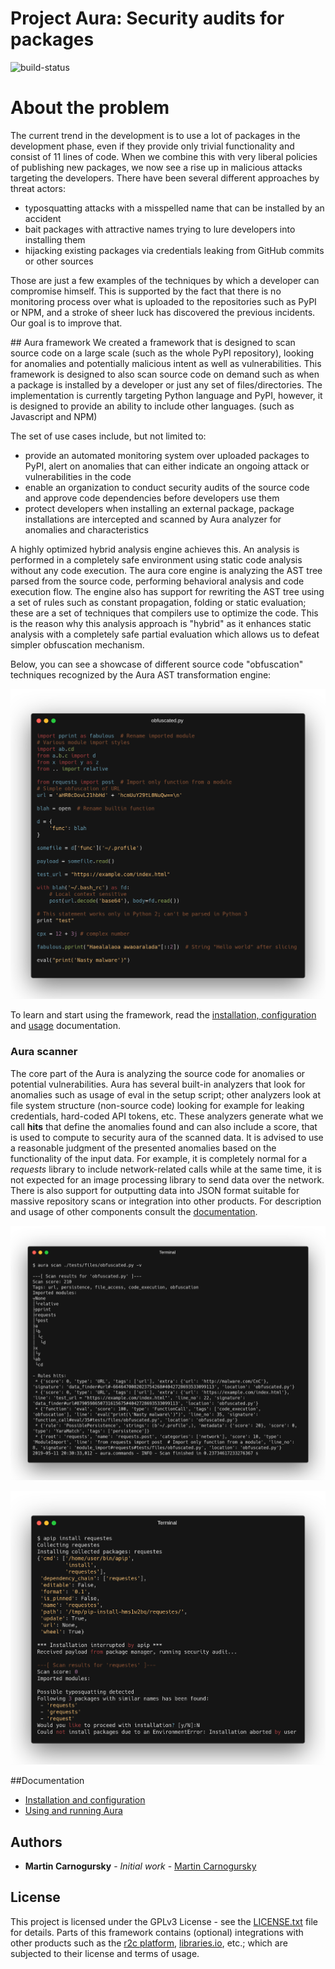 # Project Aura: Security audits for packages
![build-status](https://travis-ci.com/RootLUG/aura.svg)

# About the problem

The current trend in the development is to use a lot of packages in the development phase, even if they provide only trivial functionality and consist of 11 lines of code. When we combine this with very liberal policies of publishing new packages, we now see a rise up in malicious attacks targeting the developers. There have been several different approaches by threat actors:

- typosquatting attacks with a misspelled name that can be installed by an accident
- bait packages with attractive names trying to lure developers into installing them
- hijacking existing packages via credentials leaking from GitHub commits or other sources

Those are just a few examples of the techniques by which a developer can compromise himself. This is supported by the fact that there is no monitoring process over what is uploaded to the repositories such as PyPI or NPM, and a stroke of sheer luck has discovered the previous incidents. Our goal is to improve that.

## Aura framework
We created a framework that is designed to scan source code on a large scale (such as the whole PyPI repository), looking for anomalies and potentially malicious intent as well as vulnerabilities. This framework is designed to also scan source code on demand such as when a package is installed by a developer or just any set of files/directories. The implementation is currently targeting Python language and PyPI, however, it is designed to provide an ability to include other languages. (such as Javascript and NPM)

The set of use cases include, but not limited to:

- provide an automated monitoring system over uploaded packages to PyPI, alert on anomalies that can either indicate an ongoing attack or vulnerabilities in the code
- enable an organization to conduct security audits of the source code and approve code dependencies before developers use them
- protect developers when installing an external package, package installations are intercepted and scanned by Aura analyzer for anomalies and characteristics

A highly optimized hybrid analysis engine achieves this. An analysis is performed in a completely safe environment using static code analysis without any code execution. The aura core engine is analyzing the AST tree parsed from the source code, performing behavioral analysis and code execution flow. The engine also has support for rewriting the AST tree using a set of rules such as constant propagation, folding or static evaluation; these are a set of techniques that compilers use to optimize the code. This is the reason why this analysis approach is "hybrid" as it enhances static analysis with a completely safe partial evaluation which allows us to defeat simpler obfuscation mechanism.

Below, you can see a showcase of different source code "obfuscation" techniques recognized by the Aura AST transformation engine:

![Obfuscated source code](docs/example_output/obfuscated.png)


To learn and start using the framework, read the [installation, configuration](docs/install.md) and [usage](docs/running_aura.md) documentation.

### Aura scanner

The core part of the Aura is analyzing the source code for anomalies or potential vulnerabilities. Aura has several built-in analyzers that look for anomalies such as usage of eval in the setup script; other analyzers look at file system structure (non-source code) looking for example for leaking credentials, hard-coded API tokens, etc. These analyzers generate what we call **hits** that define the anomalies found and can also include a score, that is used to compute to security aura of the scanned data. It is advised to use a reasonable judgment of the presented anomalies based on the functionality of the input data. For example, it is completely normal for a *requests* library to include network-related calls while at the same time, it is not expected for an image processing library to send data over the network. There is also support for outputting data into JSON format suitable for massive repository scans or integration into other products. For description and usage of other components consult the [documentation]((docs/running_aura.md)).

![Obfuscated source code scan](docs/example_output/scan.png)

![apip install requestes](docs/example_output/apip_requestes.png)

##Documentation

- [Installation and configuration](docs/install.md)
- [Using and running Aura](docs/running_aura.md)


## Authors

* **Martin Carnogursky** - *Initial work* - [Martin Carnogursky](https://is.muni.cz/person/410345)

## License

This project is licensed under the GPLv3 License - see the [LICENSE.txt](LICENSE.txt) file for details. Parts of this framework contains (optional) integrations with other products such as the [r2c platform](https://returntocorp.com/), [libraries.io](https://libraries.io/api), etc.; which are subjected to their license and terms of usage.

